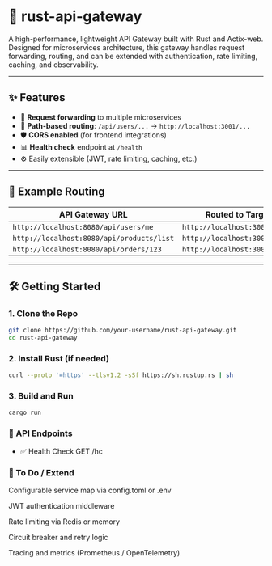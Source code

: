 # 🚀 rust-api-gateway

A high-performance, lightweight API Gateway built with Rust and Actix-web. Designed for microservices architecture, this gateway handles request forwarding, routing, and can be extended with authentication, rate limiting, caching, and observability.

---

## ✨ Features

- 🔁 **Request forwarding** to multiple microservices
- 🧠 **Path-based routing**: `/api/users/...` → `http://localhost:3001/...`
- 🛡 **CORS enabled** (for frontend integrations)
- 📊 **Health check** endpoint at `/health`
- ⚙️ Easily extensible (JWT, rate limiting, caching, etc.)

---

## 🧪 Example Routing

| API Gateway URL                           | Routed to Target Service              |
| ----------------------------------------- | ------------------------------------- |
| `http://localhost:8080/api/users/me`      | `http://localhost:3001/users/me`      |
| `http://localhost:8080/api/products/list` | `http://localhost:3002/products/list` |
| `http://localhost:8080/api/orders/123`    | `http://localhost:3003/orders/123`    |

---

## 🛠️ Getting Started

### 1. Clone the Repo

```bash
git clone https://github.com/your-username/rust-api-gateway.git
cd rust-api-gateway
```

### 2. Install Rust (if needed)

```bash
curl --proto '=https' --tlsv1.2 -sSf https://sh.rustup.rs | sh
```

### 3. Build and Run

```bash
cargo run
```

### 📄 API Endpoints

- ✅ Health Check
  GET /hc

### 🚧 To Do / Extend

Configurable service map via config.toml or .env

JWT authentication middleware

Rate limiting via Redis or memory

Circuit breaker and retry logic

Tracing and metrics (Prometheus / OpenTelemetry)
